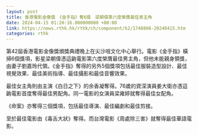 ```yaml
---
layout: post
title: 香港電影金像獎　《金手指》奪6獎　梁朝偉第六度榮膺最佳男主角
date: 2024-04-15 01:20:16.000000000 +08:00
link: https://news.rthk.hk/rthk/ch/component/k2/1748866-20240415.htm
categories: rthk
---
```


第42屆香港電影金像獎頒獎典禮晚上在尖沙咀文化中心舉行。電影《金手指》橫掃6個獎項，影星梁朝偉憑這齣電影第六度榮膺最佳男主角，但他未能親身領獎，由妻子劉嘉玲代領。《金手指》奪得的另外5個獎項包括最佳服裝造型設計、最佳視覺效果、最佳美術指導、最佳攝影和最佳音響效果。

最佳女主角則由主演《白日之下》的余香凝奪得。76歲的資深演員姜大衛亦憑這齣電影首度奪得最佳男配角。同一電影的女演員梁雍婷就奪得最佳女配角。

《命案》亦奪得三個獎項，包括最佳導演、最佳編劇和最佳剪接。

至於最佳電影由《毒舌大狀》奪得。而台灣電影《周處除三害》就奪得最佳華語電影。

